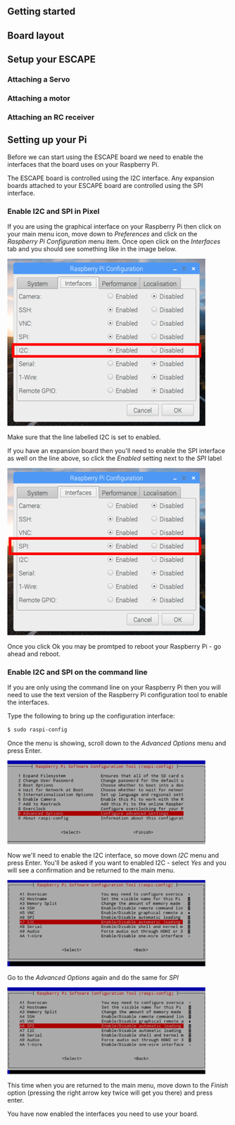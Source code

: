 ## Getting started
## Board layout
## Setup your ESCAPE
### Attaching a Servo
### Attaching a motor
### Attaching an RC receiver

## Setting up your Pi

Before we can start using the ESCAPE board we need to enable the interfaces that the board uses on your Raspberry Pi.

The ESCAPE board is controlled using the I2C interface. Any expansion boards attached to your ESCAPE board are controlled using the SPI interface.

### Enable I2C and SPI in Pixel

If you are using the graphical interface on your Raspberry Pi then click on your main menu icon, move down to *Preferences* and click on the *Raspberry Pi Configuration* menu item. Once open click on the *Interfaces* tab and you should see something like in the image below.

![rasbpi config i2c](/images/raspberryi2c.png)

Make sure that the line labelled I2C is set to enabled.

If you have an expansion board then you'll need to enable the SPI interface as well on the line above, so click the *Enabled* setting next to the *SPI* label

![rasbpi config spi](/images/raspberryspi.png)

Once you click Ok you may be promtped to reboot your Raspberry Pi - go ahead and reboot.

### Enable I2C and SPI on the command line

If you are only using the command line on your Raspberry Pi then you will need to use the text version of the Raspberry Pi configuration tool to enable the interfaces.

Type the following to bring up the configuration interface:

``` bash
$ sudo raspi-config
```

Once the menu is showing, scroll down to the *Advanced Options* menu and press Enter.

![rasbpi config adv](/images/advoptions-450.PNG)

Now we'll need to enable the I2C interface, so move down *I2C* menu and press Enter. You'll be asked if you want to enabled I2C - select *Yes* and you will see a confirmation and be returned to the main menu.

![rasbpi config adv i2c](/images/i2c-450.PNG)

Go to the *Advanced Options* again and do the same for *SPI*

![rasbpi config adv spi](/images/spi-450.PNG)

This time when you are returned to the main menu, move down to the *Finish* option (pressing the right arrow key twice will get you there) and press enter.

You have now enabled the interfaces you need to use your board.

